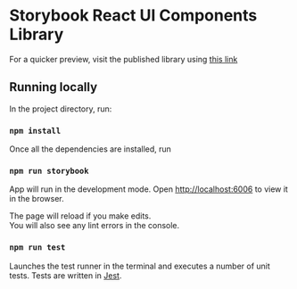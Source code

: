 # Storybook React UI Components Library

For a quicker preview, visit the published library using [this link](https://master--65e4ef5f6162f4a3ac53c025.chromatic.com/)

## Running locally

In the project directory, run:

### `npm install`

Once all the dependencies are installed, run

### `npm run storybook`

App will run in the development mode.
Open [http://localhost:6006](http://localhost:6006) to view it in the browser.

The page will reload if you make edits.\
You will also see any lint errors in the console.

### `npm run test`

Launches the test runner in the terminal and executes a number of unit tests. Tests are written in [Jest](https://jestjs.io/).
